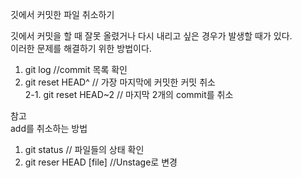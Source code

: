 깃에서 커밋한 파일 취소하기

깃에서 커밋을 할 때 잘못 올렸거나 다시 내리고 싶은 경우가 발생할 때가 있다.  
이러한 문제를 해결하기 위한 방법이다.  
1. git log //commit 목록 확인  
2. git reset HEAD^ // 가장 마지막에 커밋한 커밋 취소  
2-1. git reset HEAD~2 // 마지막 2개의 commit를 취소  

참고  
add를 취소하는 방법
1. git status // 파일들의 상태 확인
2. git reser HEAD [file] //Unstage로 변경 
